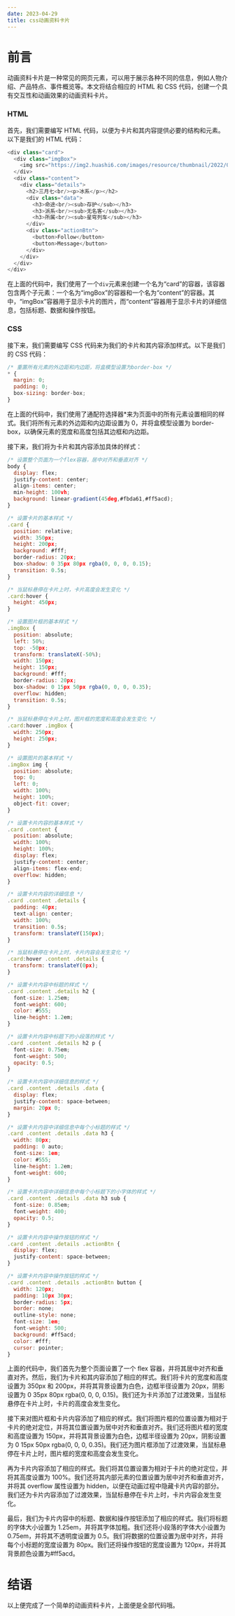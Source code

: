 ```yaml
---
date: 2023-04-29
title: css动画资料卡片
---
```


# 前言

动画资料卡片是一种常见的网页元素，可以用于展示各种不同的信息，例如人物介绍、产品特点、事件概览等。本文将结合相应的 HTML 和 CSS 代码，创建一个具有交互性和动画效果的动画资料卡片。

### HTML

首先，我们需要编写 HTML 代码，以便为卡片和其内容提供必要的结构和元素。以下是我们的 HTML 代码：

```js
<div class="card">
  <div class="imgBox">
    <img src="https://img2.huashi6.com/images/resource/thumbnail/2022/01/14/4113_7388320628.jpg?imageMogr2/quality/75/interlace/1/thumbnail/700x/gravity/North/crop/700x816/format/jpeg" alt="">
  </div>
  <div class="content">
    <div class="details">
      <h2>三月七<br/><p>冰系</p></h2>
      <div class="data">
        <h3>命途<br/><sub>存护</sub></h3>
        <h3>派系<br/><sub>无名客</sub></h3>
        <h3>所属<br/><sub>星穹列车</sub></h3>
      </div>
      <div class="actionBtn">
        <button>Follow</button>
        <button>Message</button>
      </div>
    </div>
  </div>
</div>
```

在上面的代码中，我们使用了一个`div`元素来创建一个名为“card”的容器，该容器包含两个子元素：一个名为“imgBox”的容器和一个名为“content”的容器。其中，“imgBox”容器用于显示卡片的图片，而“content”容器用于显示卡片的详细信息，包括标题、数据和操作按钮。

### CSS

接下来，我们需要编写 CSS 代码来为我们的卡片和其内容添加样式。以下是我们的 CSS 代码：

```js
/* 重置所有元素的外边距和内边距，将盒模型设置为border-box */
* {
  margin: 0;
  padding: 0;
  box-sizing: border-box;
}
```

在上面的代码中，我们使用了通配符选择器\*来为页面中的所有元素设置相同的样式。我们将所有元素的外边距和内边距设置为 0，并将盒模型设置为 border-box，以确保元素的宽度和高度包括其边框和内边距。

接下来，我们将为卡片和其内容添加具体的样式：

```js
/* 设置整个页面为一个flex容器，居中对齐和垂直对齐 */
body {
  display: flex;
  justify-content: center;
  align-items: center;
  min-height: 100vh;
  background: linear-gradient(45deg,#fbda61,#ff5acd);
}

/* 设置卡片的基本样式 */
.card {
  position: relative;
  width: 350px;
  height: 200px;
  background: #fff;
  border-radius: 20px;
  box-shadow: 0 35px 80px rgba(0, 0, 0, 0.15);
  transition: 0.5s;
}

/* 当鼠标悬停在卡片上时，卡片高度会发生变化 */
.card:hover {
  height: 450px;
}

/* 设置图片框的基本样式 */
.imgBox {
  position: absolute;
  left: 50%;
  top: -50px;
  transform: translateX(-50%);
  width: 150px;
  height: 150px;
  background: #fff;
  border-radius: 20px;
  box-shadow: 0 15px 50px rgba(0, 0, 0, 0.35);
  overflow: hidden;
  transition: 0.5s;
}

/* 当鼠标悬停在卡片上时，图片框的宽度和高度会发生变化 */
.card:hover .imgBox {
  width: 250px;
  height: 250px;
}

/* 设置图片的基本样式 */
.imgBox img {
  position: absolute;
  top: 0;
  left: 0;
  width: 100%;
  height: 100%;
  object-fit: cover;
}

/* 设置卡片内容的基本样式 */
.card .content {
  position: absolute;
  width: 100%;
  height: 100%;
  display: flex;
  justify-content: center;
  align-items: flex-end;
  overflow: hidden;
}

/* 设置卡片内容的详细信息 */
.card .content .details {
  padding: 40px;
  text-align: center;
  width: 100%;
  transition: 0.5s;
  transform: translateY(150px);
}

/* 当鼠标悬停在卡片上时，卡片内容会发生变化 */
.card:hover .content .details {
  transform: translateY(0px);
}

/* 设置卡片内容中标题的样式 */
.card .content .details h2 {
  font-size: 1.25em;
  font-weight: 600;
  color: #555;
  line-height: 1.2em;
}

/* 设置卡片内容中标题下的小段落的样式 */
.card .content .details h2 p {
  font-size: 0.75em;
  font-weight: 500;
  opacity: 0.5;
}

/* 设置卡片内容中详细信息的样式 */
.card .content .details .data {
  display: flex;
  justify-content: space-between;
  margin: 20px 0;
}

/* 设置卡片内容中详细信息中每个小标题的样式 */
.card .content .details .data h3 {
  width: 80px;
  padding: 0 auto;
  font-size: 1em;
  color: #555;
  line-height: 1.2em;
  font-weight: 600;
}

/* 设置卡片内容中详细信息中每个小标题下的小字体的样式 */
.card .content .details .data h3 sub {
  font-size: 0.85em;
  font-weight: 400;
  opacity: 0.5;
}

/* 设置卡片内容中操作按钮的样式 */
.card .content .details .actionBtn {
  display: flex;
  justify-content: space-between;
}

/* 设置卡片内容中操作按钮的样式 */
.card .content .details .actionBtn button {
  width: 120px;
  padding: 10px 30px;
  border-radius: 5px;
  border: none;
  outline-style: none;
  font-size: 1em;
  font-weight: 500;
  background: #ff5acd;
  color: #fff;
  cursor: pointer;
}
```

上面的代码中，我们首先为整个页面设置了一个 flex 容器，并将其居中对齐和垂直对齐。然后，我们为卡片和其内容添加了相应的样式。我们将卡片的宽度和高度设置为 350px 和 200px，并将其背景设置为白色，边框半径设置为 20px，阴影设置为 0 35px 80px rgba(0, 0, 0, 0.15)。我们还为卡片添加了过渡效果，当鼠标悬停在卡片上时，卡片的高度会发生变化。

接下来对图片框和卡片内容添加了相应的样式。我们将图片框的位置设置为相对于卡片的绝对定位，并将其位置设置为居中对齐和垂直对齐。我们还将图片框的宽度和高度设置为 150px，并将其背景设置为白色，边框半径设置为 20px，阴影设置为 0 15px 50px rgba(0, 0, 0, 0.35)。我们还为图片框添加了过渡效果，当鼠标悬停在卡片上时，图片框的宽度和高度会发生变化。

再为卡片内容添加了相应的样式。我们将其位置设置为相对于卡片的绝对定位，并将其高度设置为 100%。我们还将其内部元素的位置设置为居中对齐和垂直对齐，并将其 overflow 属性设置为 hidden，以便在动画过程中隐藏卡片内容的部分。我们还为卡片内容添加了过渡效果，当鼠标悬停在卡片上时，卡片内容会发生变化。

最后，我们为卡片内容中的标题、数据和操作按钮添加了相应的样式。我们将标题的字体大小设置为 1.25em，并将其字体加粗。我们还将小段落的字体大小设置为 0.75em，并将其不透明度设置为 0.5。我们将数据的位置设置为居中对齐，并将每个小标题的宽度设置为 80px。我们还将操作按钮的宽度设置为 120px，并将其背景颜色设置为#ff5acd。

# 结语

以上便完成了一个简单的动画资料卡片，上面便是全部代码哦。
